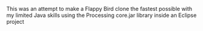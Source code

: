 This was an attempt to make a Flappy Bird clone the fastest possible with my limited Java skills using the Processing core.jar library inside an Eclipse project
